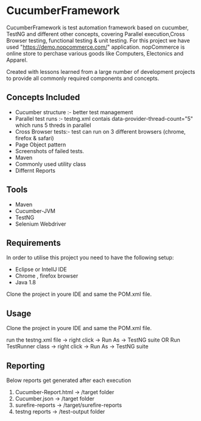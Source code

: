 # CucumberFramework

CucumberFramework is test automation framework based on cucumber, TestNG and different other concepts, covering Parallel execution,Cross Browser testing, functional testing & unit testing. 
For this project we have used "https://demo.nopcommerce.com/" application. nopCommerce is online store to perchase various goods like Computers, Electonics and Apparel.

Created with lessons learned from a large number of development projects to provide all commonly required components and concepts.

## Concepts Included

* Cucumber structure :- better test management
* Parallel test runs :- testng.xml contais data-provider-thread-count="5" which runs 5 threds in parallel
* Cross Browser tests:- test can run on 3 different browsers (chrome, firefox & safari)
* Page Object pattern
* Screenshots of failed tests.
* Maven
* Commonly used utility class
* Differnt Reports

## Tools

* Maven
* Cucumber-JVM
* TestNG
* Selenium Webdriver

## Requirements

In order to utilise this project you need to have the following setup:

* Eclipse or IntelIJ IDE
* Chrome , firefox browser
* Java 1.8

Clone the project in youre IDE and same the POM.xml file.

## Usage

Clone the project in youre IDE and same the POM.xml file.

run the testng.xml file -> right click -> Run As -> TestNG suite
OR
Run TestRunner class -> right click -> Run As -> TestNG suite

## Reporting

Below reports get generated after each execution

1. Cucumber-Report.html  -> /target folder
2. Cucumber.json -> /target folder
3. surefire-reports -> /target/surefire-reports
4. testng reports -> /test-output folder


